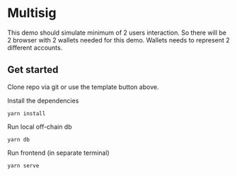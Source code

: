 # Multisig

This demo should simulate minimum of 2 users interaction. So there will be 2 browser with 2 wallets needed for this
demo. Wallets needs to represent 2 different accounts.

## Get started

Clone repo via git or use the template button above.

Install the dependencies
```
yarn install
```

Run local off-chain db
```
yarn db
```

Run frontend (in separate terminal)
```
yarn serve
```
